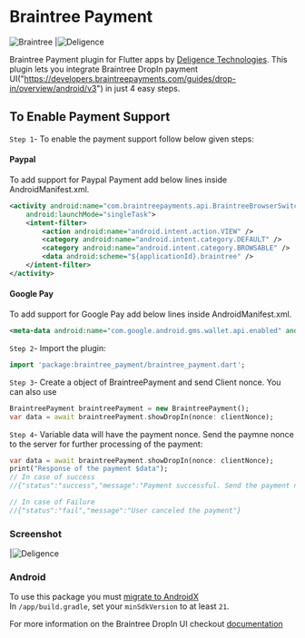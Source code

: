 # Braintree Payment

 ![Braintree](https://apps.oscommerce.com/public/sites/Apps/schokoladenseite/0/0o/0oEmU-NcKOp.png) |![Deligence](https://www.deligence.com/static/media/logo.42f93d7b.png)  


Braintree Payment plugin for Flutter apps by [Deligence Technologies]("https://www.deligence.com/"). This plugin lets you integrate Braintree DropIn payment UI("https://developers.braintreepayments.com/guides/drop-in/overview/android/v3") in just 4 easy steps.

## To Enable Payment Support
`Step 1`- To enable the payment support follow below given steps:

#### Paypal
To add support for Paypal Payment add below lines inside AndroidManifest.xml. <br>
```xml
<activity android:name="com.braintreepayments.api.BraintreeBrowserSwitchActivity"
    android:launchMode="singleTask">
    <intent-filter>
        <action android:name="android.intent.action.VIEW" />
        <category android:name="android.intent.category.DEFAULT" />
        <category android:name="android.intent.category.BROWSABLE" />
        <data android:scheme="${applicationId}.braintree" />
    </intent-filter>
</activity>
```
#### Google Pay
To add support for Google Pay add below lines inside AndroidManifest.xml.
```xml
<meta-data android:name="com.google.android.gms.wallet.api.enabled" android:value="true"/>
```

`Step 2`- Import the plugin:
```dart
import 'package:braintree_payment/braintree_payment.dart';
```

`Step 3`- Create a object of BraintreePayment and send Client nonce. You can also use 

```dart
BraintreePayment braintreePayment = new BraintreePayment();
var data = await braintreePayment.showDropIn(nonce: clientNonce);
```

`Step 4`- Variable data will have the payment nonce. Send the paymne nonce to the server for further processing of the payment:
```dart
var data = await braintreePayment.showDropIn(nonce: clientNonce);
print("Response of the payment $data");
// In case of success
//{"status":"success","message":"Payment successful. Send the payment nonce to the server for the further processing.":"paymentNonce":"jdsfhedbyq772_34dfsf"}

// In case of Failure
//{"status":"fail","message":"User canceled the payment"}
```

### Screenshot
|![Deligence](https://drive.google.com/uc?authuser=0&id=1ZN0057InSjNATdlJBVt-0kmMXZ72DZLU&export=download)

### Android

To use this package you must [migrate to AndroidX](https://flutter.dev/docs/development/packages-and-plugins/androidx-compatibility)  
In `/app/build.gradle`, set your `minSdkVersion` to at least `21`.

For more information on the Braintree DropIn UI checkout [documentation]("https://www.braintreepayments.com/features/seamless-checkout/drop-in-ui")